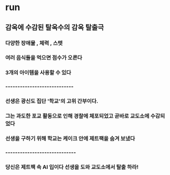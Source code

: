 # run
## 감옥에 수감된 탈옥수의 감옥 탈출극
### 다양한 장애물 , 체력 , 스텟 
### 여러 음식들을 먹으면 점수가 오른다
### 3개의 아이템을 사용할 수 있다
### ----------------------------
### 선생은 광신도 집단 '학교'의 고위 간부이다.
### 그는 과도한 포교 활동으로 인해 경찰에 체포되었고 곧바로 교도소에 수감되었다
### 선생을 구하기 위해 학교는 케이크 안에 제트팩을 숨겨 보냈다
### -----------------------------
### 당신은 제트팩 속 AI 입이다 선생을 도와 교도소에서 탈출 하라!
